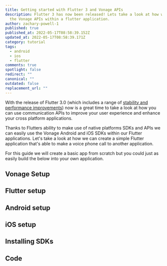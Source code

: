 ```yaml
---
title: Getting started with Flutter 3 and Vonage APIs
description: Flutter 3 has now been released! Lets take a look at how we can use
  the Vonage APIs within a flutter application.
author: zachary-powell-1
published: true
published_at: 2022-05-17T08:58:39.152Z
updated_at: 2022-05-17T08:58:39.171Z
category: tutorial
tags:
  - android
  - ios
  - flutter
comments: true
spotlight: false
redirect: ""
canonical: ""
outdated: false
replacement_url: ""
---
```

With the release of Flutter 3.0 (which includes a range of [stability and performance improvements](https://medium.com/flutter/whats-new-in-flutter-3-8c74a5bc32d0)) now is a great time to take a look at how you can use communication APIs to improve your user experience and enhance your cross platform applications.

Thanks to Flutters ability to make use of native platforms SDKs and APIs we can easily use the Vonage Android and iOS SDKs within our Flutter applications. Let's take a look at how we can create a simple Flutter application that's able to make a voice phone call to another application.

For this guide we will create a basic app from scratch but you could just as easily build the below into your own application.

## Vonage Setup

## Flutter setup

## Android setup

## iOS setup

## Installing SDKs

## Code